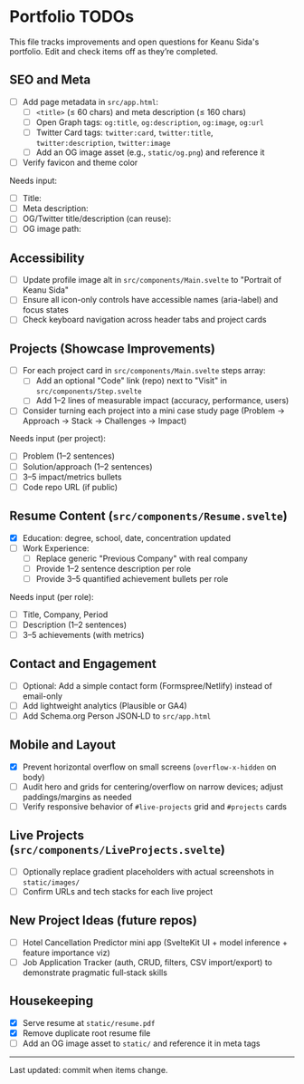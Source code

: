 # Portfolio TODOs

This file tracks improvements and open questions for Keanu Sida's portfolio. Edit and check items off as they’re completed.

## SEO and Meta
- [ ] Add page metadata in `src/app.html`:
  - [ ] `<title>` (≤ 60 chars) and meta description (≤ 160 chars)
  - [ ] Open Graph tags: `og:title`, `og:description`, `og:image`, `og:url`
  - [ ] Twitter Card tags: `twitter:card`, `twitter:title`, `twitter:description`, `twitter:image`
  - [ ] Add an OG image asset (e.g., `static/og.png`) and reference it
- [ ] Verify favicon and theme color

Needs input:
- [ ] Title:
- [ ] Meta description:
- [ ] OG/Twitter title/description (can reuse):
- [ ] OG image path:

## Accessibility
- [ ] Update profile image alt in `src/components/Main.svelte` to "Portrait of Keanu Sida"
- [ ] Ensure all icon-only controls have accessible names (aria-label) and focus states
- [ ] Check keyboard navigation across header tabs and project cards

## Projects (Showcase Improvements)
- [ ] For each project card in `src/components/Main.svelte` steps array:
  - [ ] Add an optional "Code" link (repo) next to "Visit" in `src/components/Step.svelte`
  - [ ] Add 1–2 lines of measurable impact (accuracy, performance, users)
- [ ] Consider turning each project into a mini case study page (Problem → Approach → Stack → Challenges → Impact)

Needs input (per project):
- [ ] Problem (1–2 sentences)
- [ ] Solution/approach (1–2 sentences)
- [ ] 3–5 impact/metrics bullets
- [ ] Code repo URL (if public)

## Resume Content (`src/components/Resume.svelte`)
- [x] Education: degree, school, date, concentration updated
- [ ] Work Experience:
  - [ ] Replace generic "Previous Company" with real company
  - [ ] Provide 1–2 sentence description per role
  - [ ] Provide 3–5 quantified achievement bullets per role

Needs input (per role):
- [ ] Title, Company, Period
- [ ] Description (1–2 sentences)
- [ ] 3–5 achievements (with metrics)

## Contact and Engagement
- [ ] Optional: Add a simple contact form (Formspree/Netlify) instead of email-only
- [ ] Add lightweight analytics (Plausible or GA4)
- [ ] Add Schema.org Person JSON‑LD to `src/app.html`

## Mobile and Layout
- [x] Prevent horizontal overflow on small screens (`overflow-x-hidden` on body)
- [ ] Audit hero and grids for centering/overflow on narrow devices; adjust paddings/margins as needed
- [ ] Verify responsive behavior of `#live-projects` grid and `#projects` cards

## Live Projects (`src/components/LiveProjects.svelte`)
- [ ] Optionally replace gradient placeholders with actual screenshots in `static/images/`
- [ ] Confirm URLs and tech stacks for each live project

## New Project Ideas (future repos)
- [ ] Hotel Cancellation Predictor mini app (SvelteKit UI + model inference + feature importance viz)
- [ ] Job Application Tracker (auth, CRUD, filters, CSV import/export) to demonstrate pragmatic full‑stack skills

## Housekeeping
- [x] Serve resume at `static/resume.pdf`
- [x] Remove duplicate root resume file
- [ ] Add an OG image asset to `static/` and reference it in meta tags

---
Last updated: commit when items change.
